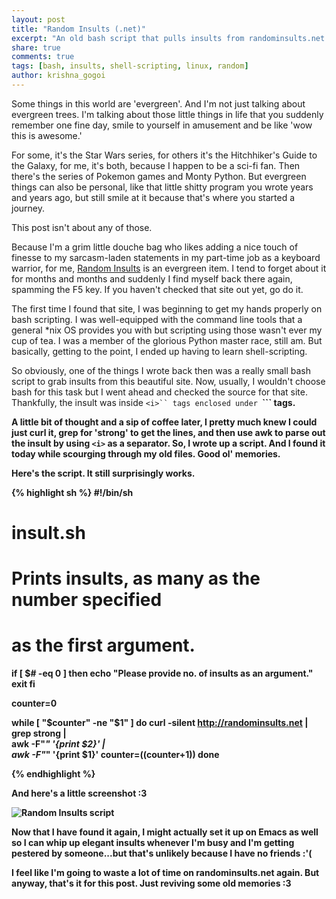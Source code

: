 ```yaml
---
layout: post
title: "Random Insults (.net)"
excerpt: "An old bash script that pulls insults from randominsults.net."
share: true
comments: true
tags: [bash, insults, shell-scripting, linux, random]
author: krishna_gogoi
---
```


Some things in this world are 'evergreen'. And I'm not just talking about
evergreen trees. I'm talking about those little things in life that you suddenly
remember one fine day, smile to yourself in amusement and be like 'wow this is
awesome.'

For some, it's the Star Wars series, for others it's the Hitchhiker's Guide to
the Galaxy, for me, it's both, because I happen to be a sci-fi fan. Then there's
the series of Pokemon games and Monty Python. But evergreen things can also be
personal, like that little shitty program you wrote years and years ago, but
still smile at it because that's where you started a journey.

This post isn't about any of those.

Because I'm a grim little douche bag who likes adding a nice touch of finesse to
my sarcasm-laden statements in my part-time job as a keyboard warrior, for me,
[Random Insults](http://randominsults.net) is an evergreen item. I tend to
forget about it for months and months and suddenly I find myself back there
again, spamming the F5 key. If you haven't checked that site out yet, go do
it.

The first time I found that site, I was beginning to get my hands properly on
bash scripting. I was well-equipped with the command line tools that a general
*nix OS provides you with but scripting using those wasn't ever my cup of tea. I
was a member of the glorious Python master race, still am. But basically,
getting to the point, I ended up having to learn shell-scripting.

So obviously, one of the things I wrote back then was a really small bash script
to grab insults from this beautiful site. Now, usually, I wouldn't choose bash
for this task but I went ahead and checked the source for that site. Thankfully,
the insult was inside ```<i>`` tags enclosed under ```<strong>``` tags.

A little bit of thought and a sip of coffee later, I pretty much knew I could
just curl it, grep for 'strong' to get the lines, and then use awk to parse out
the insult by using ```<i>``` as a separator. So, I wrote up a script. And I
found it today while scourging through my old files. Good ol' memories.

Here's the script. It still surprisingly works.

{% highlight sh %}
#!/bin/sh
#
# insult.sh
# Prints insults, as many as the number specified
# as the first argument.

if [ $# -eq 0 ]
        then
                echo "Please provide no. of insults as an argument."
        exit
fi

counter=0

while [ "$counter" -ne "$1" ]
        do
               curl -silent http://randominsults.net | \
               grep strong | \
               awk -F"<i>" '{print $2}' | \
               awk -F"</i>" '{print $1}'
               counter=$(($counter+1))
        done

{% endhighlight %}

And here's a little screenshot :3

![Random Insults script](http://fatpixels.me/images/insult.png)

Now that I have found it again, I might actually set it up on Emacs as well so I
can whip up elegant insults whenever I'm busy and I'm getting pestered by
someone...but that's unlikely because I have no friends :'(

I feel like I'm going to waste a lot of time on randominsults.net again. But
anyway, that's it for this post. Just reviving some old memories :3
